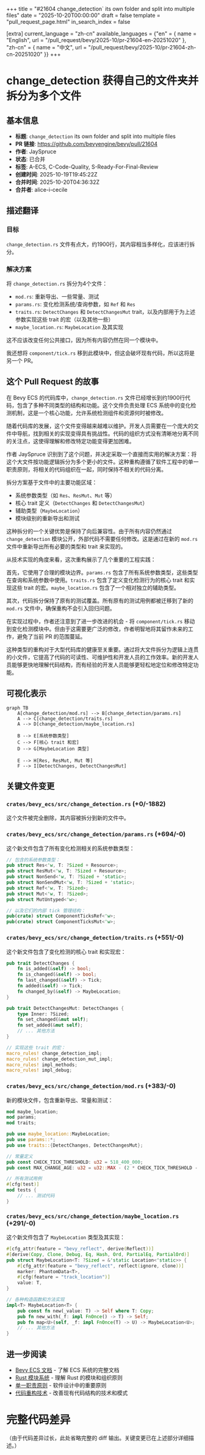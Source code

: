 +++
title = "#21604 change_detection` its own folder and split into multiple files"
date = "2025-10-20T00:00:00"
draft = false
template = "pull_request_page.html"
in_search_index = false

[extra]
current_language = "zh-cn"
available_languages = {"en" = { name = "English", url = "/pull_request/bevy/2025-10/pr-21604-en-20251020" }, "zh-cn" = { name = "中文", url = "/pull_request/bevy/2025-10/pr-21604-zh-cn-20251020" }}
+++

# change_detection 获得自己的文件夹并拆分为多个文件

## 基本信息
- **标题**: `change_detection` its own folder and split into multiple files
- **PR 链接**: https://github.com/bevyengine/bevy/pull/21604
- **作者**: JaySpruce
- **状态**: 已合并
- **标签**: A-ECS, C-Code-Quality, S-Ready-For-Final-Review
- **创建时间**: 2025-10-19T19:45:22Z
- **合并时间**: 2025-10-20T04:36:32Z
- **合并者**: alice-i-cecile

## 描述翻译

### 目标

`change_detection.rs` 文件有点大，约1900行，其内容相当多样化，应该进行拆分。

### 解决方案

将 `change_detection.rs` 拆分为4个文件：
- `mod.rs`: 重新导出、一些常量、测试
- `params.rs`: 变化检测系统/查询参数，如 `Ref` 和 `Res`
- `traits.rs`: `DetectChanges` 和 `DetectChangesMut` trait，以及内部用于为上述参数实现这些 trait 的宏（以及其他一些）
- `maybe_location.rs`: `MaybeLocation` 及其实现

这不应该改变任何公共接口，因为所有内容仍然在同一个模块中。

我还想将 `component/tick.rs` 移到此模块中，但这会破坏现有代码，所以这将是另一个 PR。

## 这个 Pull Request 的故事

在 Bevy ECS 的代码库中，`change_detection.rs` 文件已经增长到约1900行代码，包含了多种不同类型的结构和功能。这个文件负责处理 ECS 系统中的变化检测机制，这是一个核心功能，允许系统检测组件和资源何时被修改。

随着代码库的发展，这个文件变得越来越难以维护。开发人员需要在一个庞大的文件中导航，找到相关的实现变得具有挑战性。代码的组织方式没有清晰地分离不同的关注点，这使得理解和修改特定功能变得更加困难。

作者 JaySpruce 识别到了这个问题，并决定采取一个直接而实用的解决方案：将这个大文件按功能逻辑拆分为多个更小的文件。这种重构遵循了软件工程中的单一职责原则，将相关的代码组织在一起，同时保持不相关的代码分离。

拆分方案基于文件中的主要功能区域：
- 系统参数类型（如 `Res`、`ResMut`、`Mut` 等）
- 核心 trait 定义（`DetectChanges` 和 `DetectChangesMut`）
- 辅助类型（`MaybeLocation`）
- 模块级别的重新导出和测试

这种拆分的一个关键优势是保持了向后兼容性。由于所有内容仍然通过 `change_detection` 模块公开，外部代码不需要任何修改。这是通过在新的 `mod.rs` 文件中重新导出所有必要的类型和 trait 来实现的。

从技术实现的角度来看，这次重构展示了几个重要的工程实践：

首先，它使用了合理的模块边界。`params.rs` 包含了所有系统参数类型，这些类型在查询和系统参数中使用。`traits.rs` 包含了定义变化检测行为的核心 trait 和实现这些 trait 的宏。`maybe_location.rs` 包含了一个相对独立的辅助类型。

其次，代码拆分保持了原有的测试覆盖。所有原有的测试用例都被迁移到了新的 `mod.rs` 文件中，确保重构不会引入回归问题。

在实现过程中，作者还注意到了进一步改进的机会 - 将 `component/tick.rs` 移动到变化检测模块中。但由于这需要更广泛的修改，作者明智地将其留作未来的工作，避免了当前 PR 的范围蔓延。

这种类型的重构对于大型代码库的健康至关重要。通过将大文件拆分为逻辑上连贯的小文件，它提高了代码的可读性、可维护性和开发人员的工作效率。新的开发人员能够更快地理解代码结构，而有经验的开发人员能够更轻松地定位和修改特定功能。

## 可视化表示

```mermaid
graph TB
    A[change_detection/mod.rs] --> B[change_detection/params.rs]
    A --> C[change_detection/traits.rs]
    A --> D[change_detection/maybe_location.rs]
    
    B --> E[系统参数类型]
    C --> F[核心 trait 和宏]
    D --> G[MaybeLocation 类型]
    
    E --> H[Res, ResMut, Mut 等]
    F --> I[DetectChanges, DetectChangesMut]
```

## 关键文件变更

### `crates/bevy_ecs/src/change_detection.rs` (+0/-1882)
这个文件被完全删除，其内容被拆分到新的文件中。

### `crates/bevy_ecs/src/change_detection/params.rs` (+694/-0)
这个新文件包含了所有变化检测相关的系统参数类型：

```rust
// 包含的系统参数类型：
pub struct Res<'w, T: ?Sized + Resource>;
pub struct ResMut<'w, T: ?Sized + Resource>;
pub struct NonSend<'w, T: ?Sized + 'static>;
pub struct NonSendMut<'w, T: ?Sized + 'static>;
pub struct Ref<'w, T: ?Sized>;
pub struct Mut<'w, T: ?Sized>;
pub struct MutUntyped<'w>;

// 以及它们的内部 tick 管理结构：
pub(crate) struct ComponentTicksRef<'w>;
pub(crate) struct ComponentTicksMut<'w>;
```

### `crates/bevy_ecs/src/change_detection/traits.rs` (+551/-0)
这个新文件包含了变化检测的核心 trait 和实现宏：

```rust
pub trait DetectChanges {
    fn is_added(&self) -> bool;
    fn is_changed(&self) -> bool;
    fn last_changed(&self) -> Tick;
    fn added(&self) -> Tick;
    fn changed_by(&self) -> MaybeLocation;
}

pub trait DetectChangesMut: DetectChanges {
    type Inner: ?Sized;
    fn set_changed(&mut self);
    fn set_added(&mut self);
    // ... 其他方法
}

// 实现这些 trait 的宏：
macro_rules! change_detection_impl;
macro_rules! change_detection_mut_impl;
macro_rules! impl_methods;
macro_rules! impl_debug;
```

### `crates/bevy_ecs/src/change_detection/mod.rs` (+383/-0)
新的模块文件，包含重新导出、常量和测试：

```rust
mod maybe_location;
mod params;
mod traits;

pub use maybe_location::MaybeLocation;
pub use params::*;
pub use traits::{DetectChanges, DetectChangesMut};

// 常量定义
pub const CHECK_TICK_THRESHOLD: u32 = 518_400_000;
pub const MAX_CHANGE_AGE: u32 = u32::MAX - (2 * CHECK_TICK_THRESHOLD - 1);

// 所有测试用例
#[cfg(test)]
mod tests {
    // ... 测试代码
}
```

### `crates/bevy_ecs/src/change_detection/maybe_location.rs` (+291/-0)
这个新文件包含了 `MaybeLocation` 类型及其实现：

```rust
#[cfg_attr(feature = "bevy_reflect", derive(Reflect))]
#[derive(Copy, Clone, Debug, Eq, Hash, Ord, PartialEq, PartialOrd)]
pub struct MaybeLocation<T: ?Sized = &'static Location<'static>> {
    #[cfg_attr(feature = "bevy_reflect", reflect(ignore, clone))]
    marker: PhantomData<T>,
    #[cfg(feature = "track_location")]
    value: T,
}

// 各种构造函数和方法实现
impl<T> MaybeLocation<T> {
    pub const fn new(_value: T) -> Self where T: Copy;
    pub fn new_with(_f: impl FnOnce() -> T) -> Self;
    pub fn map<U>(self, _f: impl FnOnce(T) -> U) -> MaybeLocation<U>;
    // ... 其他方法
}
```

## 进一步阅读

- [Bevy ECS 文档](https://docs.rs/bevy_ecs/latest/bevy_ecs/) - 了解 ECS 系统的完整文档
- [Rust 模块系统](https://doc.rust-lang.org/book/ch07-02-defining-modules-to-control-scope-and-privacy.html) - 理解 Rust 的模块和组织原则
- [单一职责原则](https://en.wikipedia.org/wiki/Single-responsibility_principle) - 软件设计中的重要原则
- [代码重构技术](https://refactoring.com/) - 改善现有代码结构的技术和模式

# 完整代码差异
（由于代码差异过长，此处省略完整的 diff 输出。关键变更已在上述部分详细描述。）